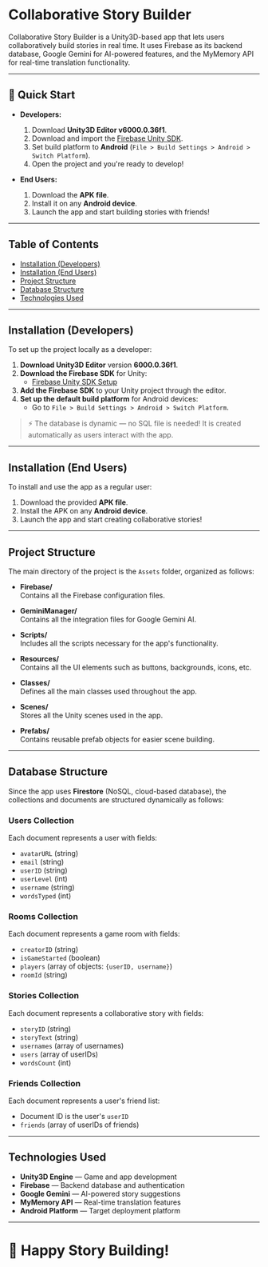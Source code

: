 # Collaborative Story Builder

Collaborative Story Builder is a Unity3D-based app that lets users collaboratively build stories in real time. It uses Firebase as its backend database, Google Gemini for AI-powered features, and the MyMemory API for real-time translation functionality.

---

## 🚀 Quick Start

- **Developers:**  
  1. Download **Unity3D Editor v6000.0.36f1**.  
  2. Download and import the [Firebase Unity SDK](https://firebase.google.com/docs/unity/setup).  
  3. Set build platform to **Android** (`File > Build Settings > Android > Switch Platform`).  
  4. Open the project and you're ready to develop!

- **End Users:**  
  1. Download the **APK file**.  
  2. Install it on any **Android device**.  
  3. Launch the app and start building stories with friends!

---

## Table of Contents
- [Installation (Developers)](#installation-developers)
- [Installation (End Users)](#installation-end-users)
- [Project Structure](#project-structure)
- [Database Structure](#database-structure)
- [Technologies Used](#technologies-used)

---

## Installation (Developers)

To set up the project locally as a developer:

1. **Download Unity3D Editor** version **6000.0.36f1**.
2. **Download the Firebase SDK** for Unity:
   - [Firebase Unity SDK Setup](https://firebase.google.com/docs/unity/setup)
3. **Add the Firebase SDK** to your Unity project through the editor.
4. **Set up the default build platform** for Android devices:
   - Go to `File > Build Settings > Android > Switch Platform`.

> ⚡ The database is dynamic — no SQL file is needed! It is created automatically as users interact with the app.

---

## Installation (End Users)

To install and use the app as a regular user:

1. Download the provided **APK file**.
2. Install the APK on any **Android device**.
3. Launch the app and start creating collaborative stories!

---

## Project Structure

The main directory of the project is the `Assets` folder, organized as follows:

- **Firebase/**  
  Contains all the Firebase configuration files.

- **GeminiManager/**  
  Contains all the integration files for Google Gemini AI.

- **Scripts/**  
  Includes all the scripts necessary for the app's functionality.

- **Resources/**  
  Contains all the UI elements such as buttons, backgrounds, icons, etc.

- **Classes/**  
  Defines all the main classes used throughout the app.

- **Scenes/**  
  Stores all the Unity scenes used in the app.

- **Prefabs/**  
  Contains reusable prefab objects for easier scene building.

---

## Database Structure

Since the app uses **Firestore** (NoSQL, cloud-based database), the collections and documents are structured dynamically as follows:

### Users Collection
Each document represents a user with fields:
- `avatarURL` (string)
- `email` (string)
- `userID` (string)
- `userLevel` (int)
- `username` (string)
- `wordsTyped` (int)

### Rooms Collection
Each document represents a game room with fields:
- `creatorID` (string)
- `isGameStarted` (boolean)
- `players` (array of objects: `{userID, username}`)
- `roomId` (string)

### Stories Collection
Each document represents a collaborative story with fields:
- `storyID` (string)
- `storyText` (string)
- `usernames` (array of usernames)
- `users` (array of userIDs)
- `wordsCount` (int)

### Friends Collection
Each document represents a user's friend list:
- Document ID is the user's `userID`
- `friends` (array of userIDs of friends)

---

## Technologies Used

- **Unity3D Engine** — Game and app development
- **Firebase** — Backend database and authentication
- **Google Gemini** — AI-powered story suggestions
- **MyMemory API** — Real-time translation features
- **Android Platform** — Target deployment platform

---

# 📝 Happy Story Building!